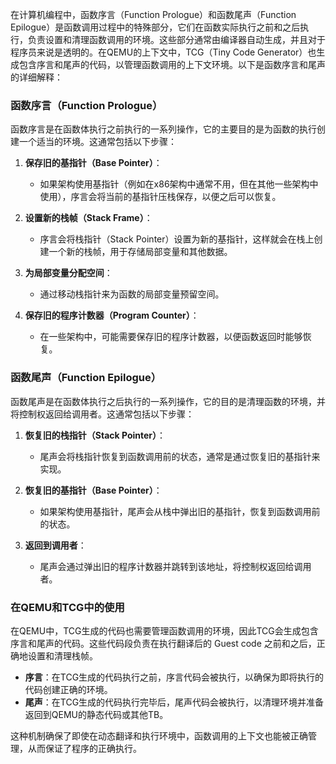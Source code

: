 在计算机编程中，函数序言（Function Prologue）和函数尾声（Function Epilogue）是函数调用过程中的特殊部分，它们在函数实际执行之前和之后执行，负责设置和清理函数调用的环境。这些部分通常由编译器自动生成，并且对于程序员来说是透明的。在QEMU的上下文中，TCG（Tiny Code Generator）也生成包含序言和尾声的代码，以管理函数调用的上下文环境。以下是函数序言和尾声的详细解释：

### 函数序言（Function Prologue）

函数序言是在函数体执行之前执行的一系列操作，它的主要目的是为函数的执行创建一个适当的环境。这通常包括以下步骤：

1. **保存旧的基指针（Base Pointer）**：
   - 如果架构使用基指针（例如在x86架构中通常不用，但在其他一些架构中使用），序言会将当前的基指针压栈保存，以便之后可以恢复。

2. **设置新的栈帧（Stack Frame）**：
   - 序言会将栈指针（Stack Pointer）设置为新的基指针，这样就会在栈上创建一个新的栈帧，用于存储局部变量和其他数据。

3. **为局部变量分配空间**：
   - 通过移动栈指针来为函数的局部变量预留空间。

4. **保存旧的程序计数器（Program Counter）**：
   - 在一些架构中，可能需要保存旧的程序计数器，以便函数返回时能够恢复。

### 函数尾声（Function Epilogue）

函数尾声是在函数体执行之后执行的一系列操作，它的目的是清理函数的环境，并将控制权返回给调用者。这通常包括以下步骤：

1. **恢复旧的栈指针（Stack Pointer）**：
   - 尾声会将栈指针恢复到函数调用前的状态，通常是通过恢复旧的基指针来实现。

2. **恢复旧的基指针（Base Pointer）**：
   - 如果架构使用基指针，尾声会从栈中弹出旧的基指针，恢复到函数调用前的状态。

3. **返回到调用者**：
   - 尾声会通过弹出旧的程序计数器并跳转到该地址，将控制权返回给调用者。

### 在QEMU和TCG中的使用

在QEMU中，TCG生成的代码也需要管理函数调用的环境，因此TCG会生成包含序言和尾声的代码。这些代码段负责在执行翻译后的 Guest code 之前和之后，正确地设置和清理栈帧。

- **序言**：在TCG生成的代码执行之前，序言代码会被执行，以确保为即将执行的代码创建正确的环境。
- **尾声**：在TCG生成的代码执行完毕后，尾声代码会被执行，以清理环境并准备返回到QEMU的静态代码或其他TB。

这种机制确保了即使在动态翻译和执行环境中，函数调用的上下文也能被正确管理，从而保证了程序的正确执行。
